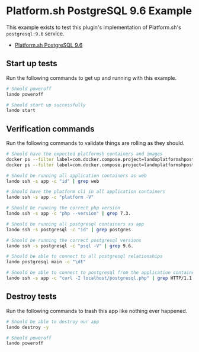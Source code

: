 Platform.sh PostgreSQL 9.6 Example
================================

This example exists to test this plugin's implementation of Platform.sh's `postgresql:9.6` service.

* [Platform.sh PostgreSQL 9.6](https://docs.platform.sh/configuration/services/postgresql.html)

Start up tests
--------------

Run the following commands to get up and running with this example.

```bash
# Should poweroff
lando poweroff

# Should start up successfully
lando start
```

Verification commands
---------------------

Run the following commands to validate things are rolling as they should.

```bash
# Should have the expected platformsh containers and images
docker ps --filter label=com.docker.compose.project=landoplatformshpostgresql96 | grep docker.registry.platform.sh/php-7.3 | grep landoplatformshpostgresql96_app_1
docker ps --filter label=com.docker.compose.project=landoplatformshpostgresql96 | grep docker.registry.platform.sh/postgresql-9.6 | grep landoplatformshpostgresql96_postgresql_1

# Should be running all application containers as web
lando ssh -s app -c "id" | grep web

# Should have the platform cli in all application containers
lando ssh -s app -c "platform -V"

# Should be running the correct php version
lando ssh -s app -c "php --version" | grep 7.3.

# Should be running all postgresql containers as app
lando ssh -s postgresql -c "id" | grep postgres

# Should be running the correct postgresql versions
lando ssh -s postgresql -c "psql -V" | grep 9.6.

# Should be able to connect to all postgresql relationships
lando postgresql main -c "\dt"

# Should be able to connect to postgresql from the application containers
lando ssh -s app -c "curl -I localhost/postgresql.php" | grep HTTP/1.1 | grep "200 OK"
```

Destroy tests
-------------

Run the following commands to trash this app like nothing ever happened.

```bash
# Should be able to destroy our app
lando destroy -y

# Should poweroff
lando poweroff
```
